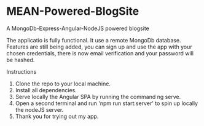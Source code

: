 # MEAN-Powered-BlogSite
A MongoDb-Express-Angular-NodeJS powered blogsite

The applicatio is fully functional.
It use a remote MongoDb database.
Features are still being added, you can sign up and use the app with your chosen credentials, there is now email verification and your password will be hashed.

Instructions
1. Clone the repo to your local machine.
2. Install all dependencies.
3. Serve locally the Angular SPA by running the command ng serve.
4. Open a second terminal and run 'npm run start:server' to spin up locally the nodeJS server.
5. Thank you for trying out my app.
